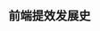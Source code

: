 <!--
 * @file: description
 * @author: zhongconghai
 * @Date: 2020-10-17 15:31:05
 * @LastEditors: zhongconghai
 * @LastEditTime: 2020-10-17 15:31:05
 -->
## 前端提效发展史
